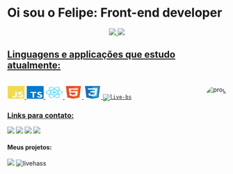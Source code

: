 #  Oi sou o Felipe: Front-end developer


<div align="center">
  <a href="https://github.com/livehass">
  <img height="145em" src="https://github-readme-stats.vercel.app/api?username=livehass&show_icons=true&themesynthwave&include_all_commits=true&count_private=true"/>
  <img height="145em" src="https://github-readme-stats.vercel.app/api/top-langs/?username=livehass&layout=compact&langs_count=7&theme=synthwave"/>
</div>


## Linguagens e applicações que estudo atualmente:


</div>
<div style="display: inline_block"><br>
 <code><img alt="live-js" height="30" width="40" src="https://raw.githubusercontent.com/devicons/devicon/master/icons/javascript/javascript-plain.svg"></code>
 <code><img alt="live-ts" height="30" width="40" src="https://raw.githubusercontent.com/devicons/devicon/master/icons/typescript/typescript-plain.svg"></code>
 <code><img alt="live-react" height="30" width="40" src="https://raw.githubusercontent.com/devicons/devicon/master/icons/react/react-original.svg"></code>
 <code><img alt="live-html" height="30" width="40" src="https://raw.githubusercontent.com/devicons/devicon/master/icons/html5/html5-original.svg"></code>
 <code><img alt="live-CSS" height="30" width="40" src="https://raw.githubusercontent.com/devicons/devicon/master/icons/css3/css3-original.svg"></code>
 <code><img alt="live-bs" height="30" width="40" src="https://cdn.jsdelivr.net/gh/devicons/devicon/icons/bootstrap/bootstrap-original.svg"></code>
        
  <img align="right" alt="prog" height="120" style="border-radius:50px;" src="https://media.tenor.com/5ry-200hErMAAAAd/hacker-hacker-man.gif?width=676&height=676">
</div>

### Links para contato:   
            
          
<div> 
  <a href="https://www.instagram.com/felipe.siper/" target="_blank"><img src="https://img.shields.io/badge/-Instagram-%23E4405F?style=for-the-badge&logo=instagram&logoColor=white" target="_blank"></a>
 	<a href="https://www.twitch.tv/sieuus" target="_blank"><img src="https://img.shields.io/badge/Twitch-9146FF?style=for-the-badge&logo=twitch&logoColor=white" target="_blank"></a>
 <a href = "mailto:Silva.felipe12@hotmail.com"><img src="https://img.shields.io/badge/Microsoft_Outlook-0078D4?style=for-the-badge&logo=microsoft-outlook&logoColor=white" target="_blank"></a>
  <a href="https://www.linkedin.com/in/jorge-felipe-silva-26b29b11a/" target="_blank"><img src="https://img.shields.io/badge/-LinkedIn-%230077B5?style=for-the-badge&logo=linkedin&logoColor=white" target="_blank"></a> 

 #### Meus projetos:
</div>

<a href="https://github.com/livehass?tab=repositories" target="_blank"><img src="https://img.shields.io/badge/Meus-projetos-green" target="_blank"></a>
<img src="https://komarev.com/ghpvc/?username=livehass&label=Profile%20views&color=0e75b6&style=flat" alt="livehass"> </a></p>




